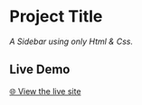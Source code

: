 # Project Title  
_A Sidebar using only Html & Css._

## Live Demo  
[🌐 View the live site](https://anasmalek12.github.io/HTML-CSS-JAVASCRIPT/Sidebar%20(Html-Css)/)
